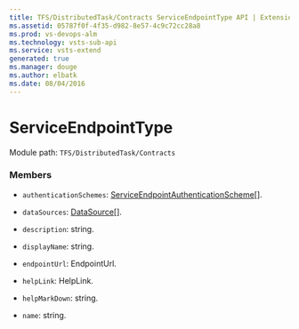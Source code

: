```yaml
---
title: TFS/DistributedTask/Contracts ServiceEndpointType API | Extensions for Visual Studio Team Services
ms.assetid: 05787f0f-4f35-d982-8e57-4c9c72cc28a8
ms.prod: vs-devops-alm
ms.technology: vsts-sub-api
ms.service: vsts-extend
generated: true
ms.manager: douge
ms.author: elbatk
ms.date: 08/04/2016
---
```


# ServiceEndpointType

Module path: `TFS/DistributedTask/Contracts`


### Members

* `authenticationSchemes`: [ServiceEndpointAuthenticationScheme](../../../TFS/DistributedTask/Contracts/ServiceEndpointAuthenticationScheme.md)[]. 

* `dataSources`: [DataSource](../../../TFS/DistributedTask/Contracts/DataSource.md)[]. 

* `description`: string. 

* `displayName`: string. 

* `endpointUrl`: EndpointUrl. 

* `helpLink`: HelpLink. 

* `helpMarkDown`: string. 

* `name`: string. 

